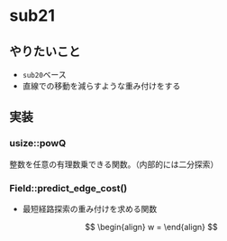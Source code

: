 # sub21

## やりたいこと
- `sub20`ベース
- 直線での移動を減らすような重み付けをする

## 実装
### usize::powQ
整数を任意の有理数乗できる関数。（内部的には二分探索）

### Field::predict_edge_cost()
- 最短経路探索の重み付けを求める関数

$$
\begin{align}
    w = 
\end{align}
$$
